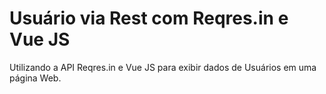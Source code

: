 # Usuário via Rest com Reqres.in e Vue JS
Utilizando a API Reqres.in e Vue JS para exibir dados de Usuários em uma página Web.
